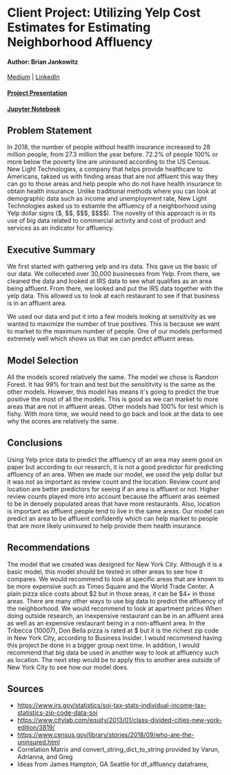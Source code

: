 # Client Project: Utilizing Yelp Cost Estimates for Estimating Neighborhood Affluency
#### Author: Brian Jankowitz
[Medium](https://medium.com/@JankowitzB) | [LinkedIn](https://www.linkedin.com/in/brian-jankowitz/)

#### [Project Presentation](presentation.pptx)
#### [Jupyter Notebook](/code/project_notebook.ipynb)

## Problem Statement

In 2018, the number of people without health insurance increased to 28 million people, from 27.3 million the year before. 72.2% of people 100% or more below the poverty line are uninsured according to the US Census. New Light Technologies, a company that helps provide healthcare to Americans, taksed us with finding areas that are not affluent this way they can go to those areas and help people who do not have health insurance to obtain health insurance. Unlike traditional methods where you can look at demographic data such as income and unemployment rate, New Light Technologies asked us to estiamte the affluency of a neighborhood using Yelp dollar signs (\$, \$\$, \$\$\$, \$\$\$\$). The novelty of this approach is in its use of big data related to commercial activity and cost of product and services as an indicator for affluency.

## Executive Summary

We first started with gathering yelp and irs data. This gave us the basic of our data. We colleceted over 30,000 businesses from Yelp. From there, we cleaned the data and looked at IRS data to see what qualifies as an area being affluent. From there, we looked and put the IRS data together with the yelp data.  This allowed us to look at each restaurant to see if that business is in an affluent area.

We used our data and put it into a few models looking at sensitivity as we wanted to maximize the number of true positives. This is because we want to market to the maximum number of people. One of our models performed extremely well which shows us that we can predict affluent areas.

## Model Selection

All the models scored relatively the same. The model we chose is Random Forest. It has 99% for train and test but the sensititvity is the same as the other models. However, this model has means it's going to predict the true positive the most of all the models. This is good as we can market to more areas that are not in affluent areas. Other models had 100% for test which is fishy. With more time, we would need to go back and look at the data to see why the scores are relatively the same.


## Conclusions

Using Yelp price data to predict the affluency of an area may seem good on paper but according to our research, it is not a good predictor for predicting affluency of an area. When we made our model, we used the yelp dollar but it was not as important as review count and the location.
Review count and location are better predictors for seeing if an area is affluent or not. Higher review counts played more into account because the affluent aras seemed to be in densely populated areas that have more restaurants. Also, location is important as affluent people tend to live in the same areas. Our model can predict an area to be affluent confidently which can help market to people that are more likely uninsured to help provide them health insurance. 

## Recommendations

The model that we created was designed for New York City. Although it is a basic model, this model should be tested in other areas to see how it compares.
We would recommend to look at specific areas that are known to be more expensive such as Times Square and the World Trade Center. A plain pizza slice costs about \$2 but in those areas, it can be \$4+ in those areas.
There are many other ways to use big data to predict the affluency of the neighborhood. We would recommend to look at apartment prices
When doing outside research, an inexpensive restaurant can be in an affluent area as well as an expensive restaurant being in a non-affluent area. In the Tribecca (10007), Don Bella pizza is rated at \$ but it is the richest zip code in New York City, according to Business Insider.
I would recommend having this project be done in a bigger group next time. In addition, I would recommend that big data be used in another way to look at affluency such as location. The next step would be to apply this to another area outside of New York City to see how our model does.

## Sources

- https://www.irs.gov/statistics/soi-tax-stats-individual-income-tax-statistics-zip-code-data-soi
- https://www.citylab.com/equity/2013/01/class-divided-cities-new-york-edition/3819/
- https://www.census.gov/library/stories/2018/09/who-are-the-uninsured.html
- Correlation Matrix and convert_string_dict_to_string provided by Varun, Adrianna, and Greg
- Ideas from James Hampton, GA Seattle for df_affluency dataframe,
